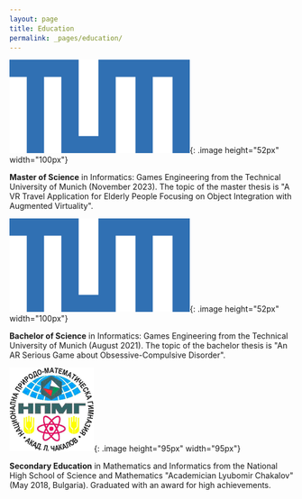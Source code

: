 ```yaml
---
layout: page
title: Education
permalink: _pages/education/
---
```


![tum](/assets/images/tum.png){: .image height="52px" width="100px"}

**Master of Science** in Informatics: Games Engineering from the Technical University of Munich (November 2023). 
The topic of the master thesis is "A VR Travel Application for Elderly People Focusing on Object Integration with Augmented Virtuality".

![tum](/assets/images/tum.png){: .image height="52px" width="100px"}

**Bachelor of Science** in Informatics: Games Engineering from the Technical University of Munich (August 2021). The topic of the bachelor thesis is "An AR Serious Game about Obsessive-Compulsive Disorder".


![npmg](/assets/images/npmg.png){: .image height="95px" width="95px"}

**Secondary Education** in Mathematics and Informatics from the National High School of Science and Mathematics "Academician Lyubomir Chakalov" (May 2018, Bulgaria). 
Graduated with an award for high achievements.

<style>
    .image {
        float: left;
        margin-right: 20px;
    }
</style>
